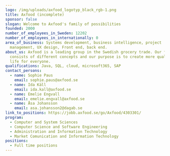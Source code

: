 ```yaml
---
logo: /img/uploads/axfood_logotyp_black_rgb-1.png
title: Axfood (incomplete)
sponsor: false
slogan: Welcome to Axfood's family of possibilities
founded: 2000
number_of_employees_in_Sweden: 12202
number_of_employees_in_internationally: 0
area_of_business: Systems development, business intelligence, project
  management, UX design, Front end, back end.
about_us: Axfood is a leading group in the Swedish grocery trade. Our family
  consists of different concepts and our purpose is to create more quality of
  life for everyone.
qualifications: Java, SQL, cloud, microsoft365, SAP
contact_persons:
  - name: Sophie Paus
    email: sophie.paus@axfood.se
  - name: Ida Käll
    email: ida.kall@axfood.se
  - name: Emelie Engvall
    email: emelie.engvall@axfood.se
  - name: Åsa Johansson
    email: asa.johansson2@dagab.se
link_to_positions: https://jobb.axfood.se/go/Axfood/4303301/
program:
  - Computer and System Sciences
  - Computer Science and Software Engineering
  - Administration and Information Technology
  - Market Comunication and Information Technology
positions:
  - Full time positions
---
```

